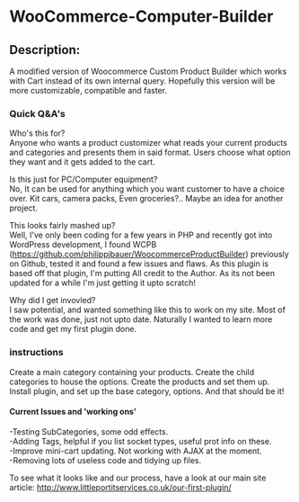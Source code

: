 WooCommerce-Computer-Builder
============================

<h2>Description:</h2>
A modified version of Woocommerce Custom Product Builder which works with Cart instead of its own internal query. Hopefully this version will be more customizable, compatible and faster.

<h3>Quick Q&A's</h3>
Who's this for?<br>
Anyone who wants a product customizer what reads your current products and categories and presents them in said format.
Users choose what option they want and it gets added to the cart.

Is this just for PC/Computer equipment?<br>
No, It can be used for anything which you want customer to have a choice over. Kit cars, camera packs, Even groceries?.. Maybe an idea for another project.

This looks fairly mashed up?<br>
Well, I've only been coding for a few years in PHP and recently got into WordPress development, I found WCPB (https://github.com/philippjbauer/WoocommerceProductBuilder) previously on Github, tested it and found a few issues and flaws.
As this plugin is based off that plugin, I'm putting All credit to the Author. As its not been updated for a while I'm just getting it upto scratch!

Why did I get invovled?<br>
I saw potential, and wanted something like this to work on my site. Most of the work was done, just not upto date. Naturally I wanted to learn more code and get my first plugin done.

<h3>instructions</h3>
Create a main category containing your products.
Create the child categories to house the options.
Create the products and set them up.
Install plugin, and set up the base category, options.
And that should be it!
<h4>Current Issues and 'working ons'</h4>
-Testing SubCategories, some odd effects.<br>
-Adding Tags, helpful if you list socket types, useful prot info on these.<br>
-Improve mini-cart updating. Not working with AJAX at the moment.<br>
-Removing lots of useless code and tidying up files.<br>

To see what it looks like and our process, have a look at our main site article: http://www.littleportitservices.co.uk/our-first-plugin/
